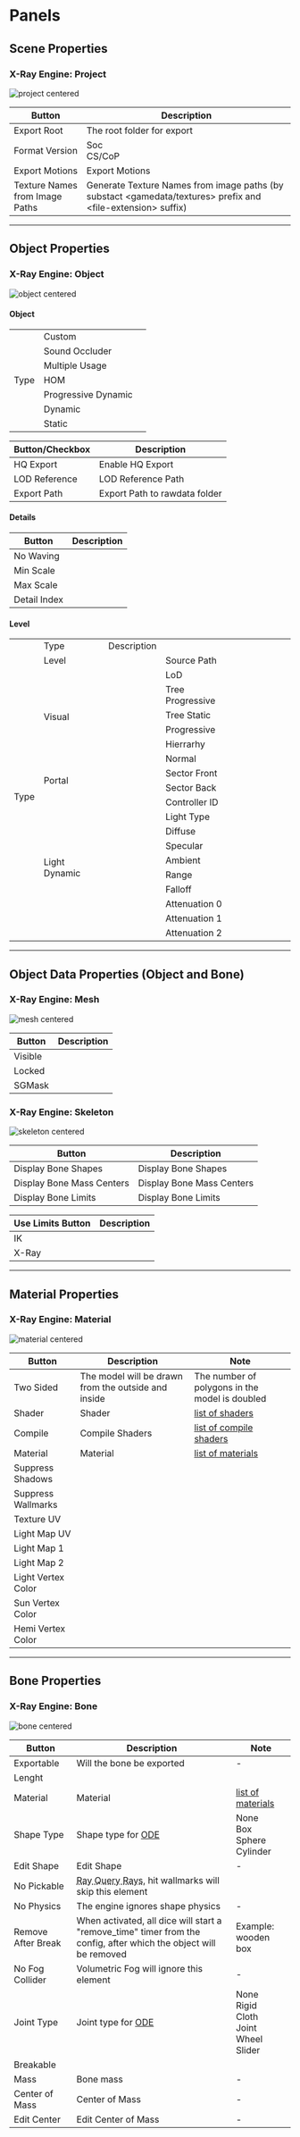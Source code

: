 # Panels

## Scene Properties

### X-Ray Engine: Project

![project centered](../blender-images/panels/Project.png)

| Button | Description |
---|---|
| Export Root | The root folder for export |
| Format Version | Soc<br> CS/CoP |
| Export Motions | Export Motions |
| Texture Names from Image Paths | Generate Texture Names from image paths (by substact \<gamedata/textures> prefix and \<file-extension> suffix) |

___

## Object Properties

### X-Ray Engine: Object

![object centered](../blender-images/panels/Object.png)

#### Object

<div class="table-responsive"><table>
	<tbody>
		<tr>
			<td rowspan="7">Type</td>
			<td>Custom</td>
			<td></td>
		</tr>
		<tr>
			<td>Sound Occluder</td>
			<td></td>
		</tr>
		<tr>
			<td>Multiple Usage </td>
			<td></td>
		</tr>
		<tr>
			<td>HOM</td>
			<td></td>
		</tr>
		<tr>
			<td href=https://igigog.github.io/anomaly-modding-book/terminology/terminology.html#progressive-meshes>Progressive Dynamic</td>
			<td></td>
		</tr>
		<tr>
			<td>Dynamic</td>
			<td></td>
		</tr>
		<tr>
			<td>Static</td>
			<td></td>
		</tr>
	</tbody>
</table></div>

| Button/Checkbox | Description |
---|---|
| HQ Export | Enable HQ Export |
| LOD Reference | LOD Reference Path |
| Export Path | Export Path to rawdata folder |

#### Details

| Button | Description |
---|---|
| No Waving |  |
| Min Scale |  |
| Max Scale |  |
| Detail Index |  |

#### Level

<div class="table-responsive"><table>
	<tbody>
		<tr>
			<td></td>
			<td>Type</td>
			<td>Description</td>
			<td></td>
			<td></td>
			<td></td>
			<td></td>
			<td></td>
			<td></td>
			<td></td>
		</tr>
		<tr>
			<td rowspan="19">Type</td>
			<td>Level</td>
			<td></td>
			<td>Source Path</td>
			<td></td>
			<td></td>
			<td></td>
			<td></td>
			<td></td>
			<td></td>
		</tr>
		<tr>
			<td rowspan="6">Visual</td>
			<td></td>
			<td>LoD</td>
			<td></td>
			<td></td>
			<td></td>
			<td></td>
			<td></td>
			<td></td>
		</tr>
		<tr>
			<td></td>
			<td>Tree Progressive</td>
			<td></td>
			<td></td>
			<td></td>
			<td></td>
			<td></td>
			<td></td>
		</tr>
		<tr>
			<td></td>
			<td>Tree Static</td>
			<td></td>
			<td></td>
			<td></td>
			<td></td>
			<td></td>
			<td></td>
		</tr>
		<tr>
			<td></td>
			<td>Progressive</td>
			<td></td>
			<td></td>
			<td></td>
			<td></td>
			<td></td>
			<td></td>
		</tr>
		<tr>
			<td></td>
			<td>Hierrarhy</td>
			<td></td>
			<td></td>
			<td></td>
			<td></td>
			<td></td>
			<td></td>
		</tr>
		<tr>
			<td></td>
			<td>Normal</td>
			<td></td>
			<td></td>
			<td></td>
			<td></td>
			<td></td>
			<td></td>
		</tr>
		<tr>
			<td rowspan="2">Portal</td>
			<td></td>
			<td>Sector Front</td>
			<td></td>
			<td></td>
			<td></td>
			<td></td>
			<td></td>
			<td></td>
		</tr>
		<tr>
			<td></td>
			<td>Sector Back</td>
			<td></td>
			<td></td>
			<td></td>
			<td></td>
			<td></td>
			<td></td>
		</tr>
		<tr>
			<td rowspan="10">Light Dynamic</td>
			<td></td>
			<td>Controller ID</td>
			<td></td>
			<td></td>
			<td></td>
			<td></td>
			<td></td>
			<td></td>
		</tr>
		<tr>
			<td></td>
			<td>Light Type</td>
			<td></td>
			<td></td>
			<td></td>
			<td></td>
			<td></td>
			<td></td>
		</tr>
		<tr>
			<td></td>
			<td>Diffuse</td>
			<td></td>
			<td></td>
			<td></td>
			<td></td>
			<td></td>
			<td></td>
		</tr>
		<tr>
			<td></td>
			<td>Specular</td>
			<td></td>
			<td></td>
			<td></td>
			<td></td>
			<td></td>
			<td></td>
		</tr>
		<tr>
			<td></td>
			<td>Ambient</td>
			<td></td>
			<td></td>
			<td></td>
			<td></td>
			<td></td>
			<td></td>
		</tr>
		<tr>
			<td></td>
			<td>Range</td>
			<td></td>
			<td></td>
			<td></td>
			<td></td>
			<td></td>
			<td></td>
		</tr>
		<tr>
			<td></td>
			<td>Falloff</td>
			<td></td>
			<td></td>
			<td></td>
			<td></td>
			<td></td>
			<td></td>
		</tr>
		<tr>
			<td></td>
			<td>Attenuation 0</td>
			<td></td>
			<td></td>
			<td></td>
			<td></td>
			<td></td>
			<td></td>
		</tr>
		<tr>
			<td></td>
			<td>Attenuation 1</td>
			<td></td>
			<td></td>
			<td></td>
			<td></td>
			<td></td>
			<td></td>
		</tr>
		<tr>
			<td></td>
			<td>Attenuation 2</td>
			<td></td>
			<td></td>
			<td></td>
			<td></td>
			<td></td>
			<td></td>
		</tr>
	</tbody>
</table></div>

___

## Object Data Properties (Object and Bone)

### X-Ray Engine: Mesh

![mesh centered](../blender-images/panels/Mesh.png)

| Button | Description |
---|---|
| Visible |  |
| Locked |  |
| SGMask |  |

### X-Ray Engine: Skeleton

![skeleton centered](../blender-images/panels/Skeleton.png)

| Button | Description |
---|---|
| Display Bone Shapes | Display Bone Shapes |
| Display Bone Mass Centers | Display Bone Mass Centers |
| Display Bone Limits | Display Bone Limits |

| Use Limits Button | Description |
---|---|
| IK |  |
| X-Ray |  |

___

## Material Properties

### X-Ray Engine: Material

![material centered](../blender-images/panels/Meterial.png)

| Button | Description | Note |
---|---|---|
| Two Sided | The model will be drawn from the outside and inside | The number of polygons in the model is doubled |
| Shader | Shader | [list of shaders](../../shaders/shaders-list/shaders-list.md) |
| Compile | Compile Shaders | [list of compile shaders](../../shaders/shaders-list/compiler-shaders-list.md) |
| Material | Material | [list of materials](../../shaders/shaders-list/materials-list.md) |
| Suppress Shadows |  |  |
| Suppress Wallmarks |  |  |
| Texture UV |  |  |
| Light Map UV |  |  |
| Light Map 1 |  |  |
| Light Map 2 |  |  |
| Light Vertex Color |  |  |
| Sun Vertex Color |  |  |
| Hemi Vertex Color |  |  |

___

## Bone Properties

### X-Ray Engine: Bone

![bone centered](../blender-images/panels/Bone.png)

| Button | Description | Note |
---|---|---|
| Exportable | Will the bone be exported | - |
| Lenght |  |  |
| Material | Material | [list of materials](../../shaders/shaders-list/materials-list.md) |
| Shape Type | Shape type for [ODE](../../terminology/terminology.md#ode) | None<br> Box<br> Sphere<br> Cylinder |
| Edit Shape | Edit Shape | - |
| No Pickable | <acronym title="Simply put, a beam of light (read DXR for more)">Ray Query Rays</acronym>, hit wallmarks will skip this element |  |
| No Physics | The engine ignores shape physics | - |
| Remove After Break | When activated, all dice will start a "remove_time" timer from the config, after which the object will be removed | Example: wooden box |
| No Fog Collider | Volumetric Fog will ignore this element | - |
| Joint Type | Joint type for [ODE](../../terminology/terminology.md#ode) | None<br> Rigid<br> Cloth<br> Joint<br> Wheel<br> Slider |
| Breakable |  |  |
| Mass | Bone mass | - |
| Center of Mass | Center of Mass | - |
| Edit Center | Edit Center of Mass | - |
